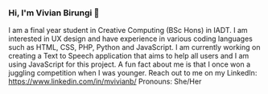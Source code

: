 ### Hi, I'm Vivian Birungi 👋

I am a final year student in Creative Computing (BSc Hons) in IADT. I am interested in UX design and have experience in various coding languages such as HTML, CSS, PHP, Python and JavaScript. I am currently working on  creating a Text to Speech application that aims to help all users and I am using JavaScript for this project. A fun fact about me is that I once won a juggling competition when I was younger.
Reach out to me on my LinkedIn: https://www.linkedin.com/in/mvivianb/
Pronouns: She/Her
